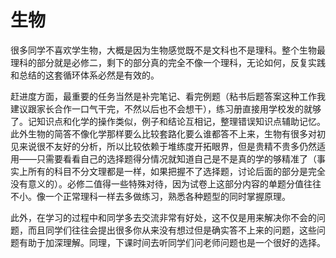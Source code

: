 # 生物
很多同学不喜欢学生物，大概是因为生物感觉既不是文科也不是理科。整个生物最理科的部分就是必修二，剩下的部分真的完全不像一个理科，无论如何，反复实践和总结的这套循环体系必然是有效的。

赶进度方面，最重要的任务当然是补完笔记、看完例题（粘书后题答案这种工作我建议跟家长合作一口气干完，不然以后也不会想干），练习册直接用学校发的就够了。记知识点和化学的操作类似，例子和结论互相记，整理错误知识点辅助记忆。此外生物的简答不像化学那样要么比较套路化要么谁都答不上来，生物有很多对初见来说很不友好的分析，所以比较依赖于堆练度开拓眼界，但是贵精不贵多仍然适用——只需要看看自己的选择题得分情况就知道自己是不是真的学的够精准了（事实上所有的科目不分文理都是一样，如果把握不了选择题，讨论后面的部分是完全没有意义的）。必修二值得一些特殊对待，因为试卷上这部分内容的单题分值往往不小。像一个正常理科一样去多做练习，熟悉各种题型的同时掌握原理。

此外，在学习的过程中和同学多去交流非常有好处，这不仅是用来解决你不会的问题，而且同学们往往会提出很多你从来没有想过但是确实答不上来的问题，这些问题有助于加深理解。同理，下课时间去听同学们问老师问题也是一个很好的选择。
